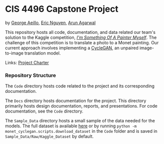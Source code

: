  # CIS 4496 Capstone Project
 
by [George Aeillo](https://github.com/GeorgeFAeillo), [Eric Nguyen](https://github.com/airicbear), [Arun Agarwal](https://github.com/aagarwal17)

This repository hosts all code, documentation, and data related our team's solution to the Kaggle competition, [*I'm Something Of A Painter Myself*](https://www.kaggle.com/competitions/gan-getting-started). 
The challenge of this competition is to translate a photo to a Monet painting.
Our current approach involves implementing a [CycleGAN](https://junyanz.github.io/CycleGAN/), an unpaired image-to-image translation model.

Links: [Project Charter](./Docs/Project/Charter.md)

### Repository Structure

The `Code` directory hosts code related to the project and its corresponding documentation.

The `Docs` directory hosts documentation for the project.
This directory primarily hosts design documentation, reports, and presentations.
For code documentation, see the `Code` directory.

The `Sample_Data` directory hosts a small sample of the data needed for the models.
The full dataset is available [here](https://github.com/airicbear/cis-4496-project/releases/tag/kaggle-dataset) or by running `python -m monet_cyclegan.scripts.download_dataset` in the `Code` folder and is saved in `Sample_Data/Raw/Kaggle_Dataset` by default.

